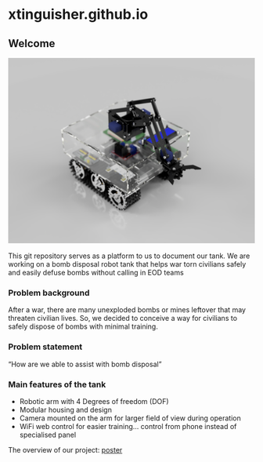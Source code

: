 # xtinguisher.github.io

## Welcome

<img src="sweaty tank render.png">

This git repository serves as a platform to us to document our tank. We are working on a bomb disposal robot tank that helps war torn civilians safely and easily defuse bombs without calling in EOD teams

### Problem background

After a war, there are many unexploded bombs or mines leftover that may threaten civilian lives. So, we decided to conceive a way for civilians to safely dispose of bombs with minimal training.

### Problem statement

“How are we able to assist with bomb disposal”

### Main features of the tank

- Robotic arm with 4 Degrees of freedom (DOF)
- Modular housing and design
- Camera mounted on the arm for larger field of view during operation
- WiFi web control for easier training… control from phone instead of specialised panel


The overview of our project: <a href="presentation poster.pptx">poster</a>

